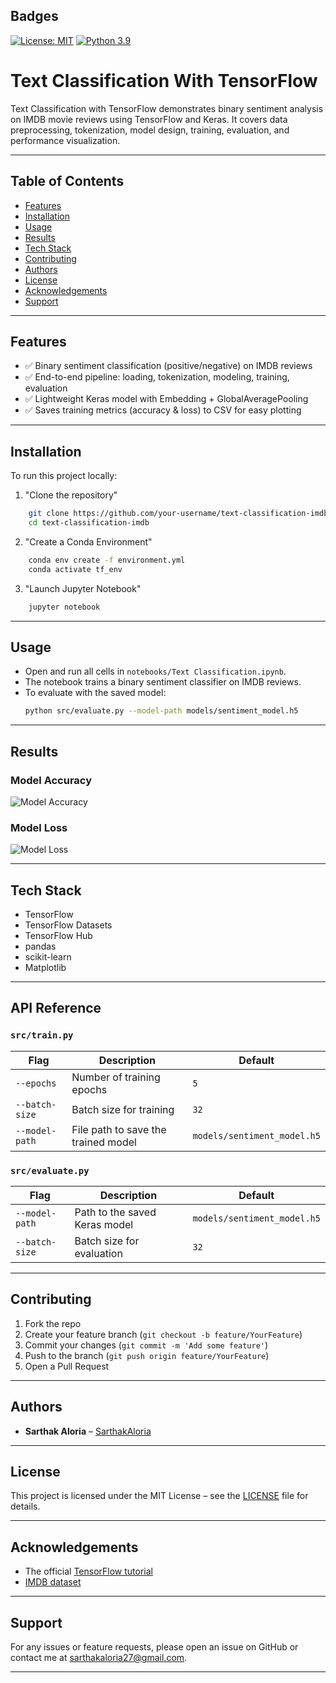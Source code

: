 
## Badges

[![License: MIT](https://img.shields.io/badge/License-MIT-yellow.svg)](LICENSE) [![Python 3.9](https://img.shields.io/badge/Python-3.9-blue.svg)](Python)
# Text Classification With TensorFlow

Text Classification with TensorFlow demonstrates binary sentiment analysis on IMDB movie reviews using TensorFlow and Keras. It covers data preprocessing, tokenization, model design, training, evaluation, and performance visualization.

---
## Table of Contents

- [Features](#features)  
- [Installation](#installation)  
- [Usage](#usage)  
- [Results](#results)  
- [Tech Stack](#tech-stack)  
- [Contributing](#contributing)  
- [Authors](#authors)  
- [License](#license)  
- [Acknowledgements](#acknowledgements)  
- [Support](#support)

---
## Features

- ✅ Binary sentiment classification (positive/negative) on IMDB reviews  
- ✅ End-to-end pipeline: loading, tokenization, modeling, training, evaluation  
- ✅ Lightweight Keras model with Embedding + GlobalAveragePooling  
- ✅ Saves training metrics (accuracy & loss) to CSV for easy plotting

---
## Installation

To run this project locally:

1. "Clone the repository"
```bash
    git clone https://github.com/your-username/text-classification-imdb  
    cd text-classification-imdb  
```
2. "Create a Conda Environment"
```bash
    conda env create -f environment.yml  
    conda activate tf_env  
```
3. "Launch Jupyter Notebook"
```bash
    jupyter notebook  
```

---
## Usage

- Open and run all cells in `notebooks/Text Classification.ipynb`.  
- The notebook trains a binary sentiment classifier on IMDB reviews.  
- To evaluate with the saved model:
  ```bash
  python src/evaluate.py --model-path models/sentiment_model.h5

---
## Results

### Model Accuracy
![Model Accuracy](screenshots/model_accuracy_plot.png)

### Model Loss
![Model Loss](screenshots/model_losses_plot.png)

---
## Tech Stack

- TensorFlow  
- TensorFlow Datasets  
- TensorFlow Hub  
- pandas  
- scikit-learn  
- Matplotlib

---
## API Reference

### `src/train.py`

| Flag           | Description                              | Default              |
| -------------- | ---------------------------------------- | -------------------- |
| `--epochs`     | Number of training epochs                | `5`                  |
| `--batch-size` | Batch size for training                   | `32`                 |
| `--model-path` | File path to save the trained model      | `models/sentiment_model.h5` |

### `src/evaluate.py`

| Flag           | Description                       | Default                         |
| -------------- | --------------------------------- | ------------------------------- |
| `--model-path` | Path to the saved Keras model     | `models/sentiment_model.h5`     |
| `--batch-size` | Batch size for evaluation         | `32`                            |

---
## Contributing

1. Fork the repo  
2. Create your feature branch (`git checkout -b feature/YourFeature`)  
3. Commit your changes (`git commit -m 'Add some feature'`)  
4. Push to the branch (`git push origin feature/YourFeature`)  
5. Open a Pull Request

---
## Authors

- **Sarthak Aloria** – [SarthakAloria](https://github.com/SarthakAloria)


---
## License

This project is licensed under the MIT License – see the [LICENSE](LICENSE) file for details.

---
## Acknowledgements

- The official [TensorFlow tutorial](https://www.tensorflow.org/tutorials/keras/text_classification)
- [IMDB dataset](https://www.tensorflow.org/datasets/catalog/imdb_reviews)

---
## Support

For any issues or feature requests, please open an issue on GitHub or contact me at sarthakaloria27@gmail.com.

---